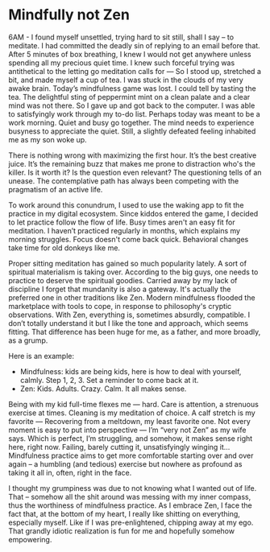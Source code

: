 # Mindfully not Zen

6AM - I found myself unsettled, trying hard to sit still, shall I say – to meditate. I had committed the deadly sin of replying to an email before that. After 5 minutes of box breathing, I knew I would not get anywhere unless spending all my precious quiet time. I knew such forceful trying was antithetical to the letting go meditation calls for — So I stood up, stretched a bit, and made myself a cup of tea. I was stuck in the clouds of my very awake brain. Today’s mindfulness game was lost. I could tell by tasting the tea. The delightful sting of peppermint mint on a clean palate and a clear mind was not there. So I gave up and got back to the computer. I was able to satisfyingly work through my to-do list. Perhaps today was meant to be a work morning. Quiet and busy go together. The mind needs to experience busyness to appreciate the quiet. Still, a slightly defeated feeling inhabited me as my son woke up.

There is nothing wrong with maximizing the first hour. It’s the best creative juice. It’s the remaining buzz that makes me prone to distraction who's the killer. Is it worth it? Is the question even relevant? The questioning tells of an unease. The contemplative path has always been competing with the pragmatism of an active life.

To work around this conundrum, I used to use the waking app to fit the practice in my digital ecosystem. Since kiddos entered the game, I decided to let practice follow the flow of life. Busy times aren't an easy fit for meditation.  I haven’t practiced regularly in months, which explains my morning struggles. Focus doesn't come back quick. Behavioral changes take time for old donkeys like me.

Proper sitting meditation has gained so much popularity lately. A sort of spiritual materialism is taking over. According to the big guys, one needs to practice to deserve the spiritual goodies. Carried away by my lack of discipline I forget that mundanity is also a gateway. It's actually the preferred one in other traditions like Zen. Modern mindfulness flooded the marketplace with tools to cope, in response to philosophy's cryptic observations. With Zen, everything is, sometimes absurdly, compatible. I don’t totally understand it but I like the tone and approach, which seems fitting. That difference has been huge for me, as a father, and more broadly, as a grump.

Here is an example:

- Mindfulness: kids are being kids, here is how to deal with yourself, calmly. Step 1, 2, 3. Set a reminder to come back at it.
- Zen: Kids. Adults. Crazy. Calm. It all makes sense.

Being with my kid full-time flexes me — hard. Care is attention, a strenuous exercise at times. Cleaning is my meditation of choice. A calf stretch is my favorite — Recovering from a meltdown, my least favorite one. Not every moment is easy to put into perspective — I’m “very not Zen” as my wife says. Which is perfect, I’m struggling, and somehow, it makes sense right here, right now. Failing, barely cutting it, unsatisfyingly winging it… Mindfulness practice aims to get more comfortable starting over and over again – a humbling (and tedious) exercise but nowhere as profound as taking it all in, often, right in the face.

I thought my grumpiness was due to not knowing what I wanted out of life. That – somehow all the shit around was messing with my inner compass, thus the worthiness of mindfulness practice. As I embrace Zen, I face the fact that, at the bottom of my heart, I really like shitting on everything, especially myself. Like if I was pre-enlightened, chipping away at my ego. That grandly idiotic realization is fun for me and hopefully somehow empowering.